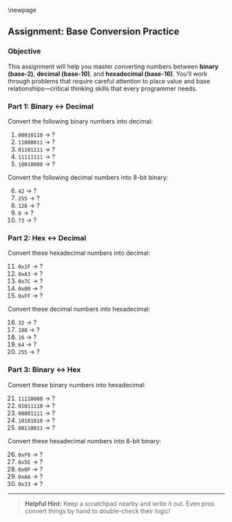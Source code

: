 \newpage

## Assignment: Base Conversion Practice

### Objective

This assignment will help you master converting numbers between **binary
(base-2)**, **decimal (base-10)**, and **hexadecimal (base-16)**. You’ll work
through problems that require careful attention to place value and base
relationships—critical thinking skills that every programmer needs.

### Part 1: Binary ↔ Decimal

Convert the following binary numbers into decimal:

1. `00010110` → ?
2. `11000011` → ?
3. `01101111` → ?
4. `11111111` → ?
5. `10010000` → ?

Convert the following decimal numbers into 8-bit binary:

6. `42` → ?
7. `255` → ?
8. `128` → ?
9. `0` → ?
10. `73` → ?

### Part 2: Hex ↔ Decimal

Convert these hexadecimal numbers into decimal:

11. `0x1F` → ?
12. `0xA3` → ?
13. `0x7C` → ?
14. `0x00` → ?
15. `0xFF` → ?

Convert these decimal numbers into hexadecimal:

16. `32` → ?
17. `188` → ?
18. `16` → ?
19. `64` → ?
20. `255` → ?

### Part 3: Binary ↔ Hex

Convert these binary numbers into hexadecimal:

21. `11110000` → ?
22. `01011110` → ?
23. `00001111` → ?
24. `10101010` → ?
25. `00110011` → ?

Convert these hexadecimal numbers into 8-bit binary:

26. `0xF0` → ?
27. `0x5E` → ?
28. `0x0F` → ?
29. `0xAA` → ?
30. `0x33` → ?

---

> **Helpful Hint:**
> Keep a scratchpad nearby and write it out. Even pros convert things by hand to
> double-check their logic!

